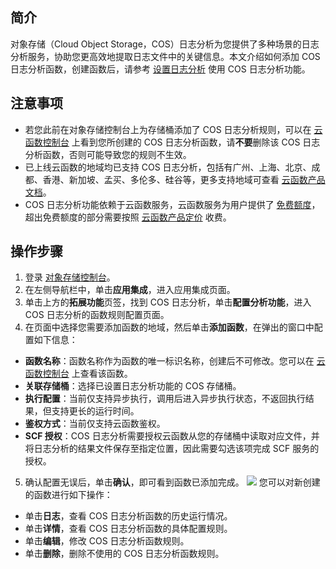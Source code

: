 ## 简介

对象存储（Cloud Object Storage，COS）日志分析为您提供了多种场景的日志分析服务，协助您更高效地提取日志文件中的关键信息。本文介绍如何添加 COS 日志分析函数，创建函数后，请参考 [设置日志分析](https://cloud.tencent.com/document/product/436/70223) 使用 COS 日志分析功能。

## 注意事项

- 若您此前在对象存储控制台上为存储桶添加了 COS 日志分析规则，可以在 [云函数控制台](https://console.cloud.tencent.com/scf/list?rid=1&ns=default) 上看到您所创建的 COS 日志分析函数，请**不要**删除该 COS 日志分析函数，否则可能导致您的规则不生效。
- 已上线云函数的地域均已支持 COS 日志分析，包括有广州、上海、北京、成都、香港、新加坡、孟买、多伦多、硅谷等，更多支持地域可查看 [云函数产品文档](https://cloud.tencent.com/document/product/583)。
- COS 日志分析功能依赖于云函数服务，云函数服务为用户提供了 [免费额度](https://cloud.tencent.com/document/product/583/12282)，超出免费额度的部分需要按照 [云函数产品定价](https://cloud.tencent.com/document/product/583/12281) 收费。

## 操作步骤

1. 登录 [对象存储控制台](https://console.cloud.tencent.com/cos5)。
2. 在左侧导航栏中，单击**应用集成**，进入应用集成页面。
3. 单击上方的**拓展功能**页签，找到 COS 日志分析，单击**配置分析功能**，进入 COS 日志分析的函数规则配置页面。
4. 在页面中选择您需要添加函数的地域，然后单击**添加函数**，在弹出的窗口中配置如下信息：
 - **函数名称**：函数名称作为函数的唯一标识名称，创建后不可修改。您可以在 [云函数控制台](https://console.cloud.tencent.com/scf/list?rid=1&ns=default) 上查看该函数。
 - **关联存储桶**：选择已设置日志分析功能的 COS 存储桶。
 - **执行配置**：当前仅支持异步执行，调用后进入异步执行状态，不返回执行结果，但支持更长的运行时间。
 - **鉴权方式**：当前仅支持云函数鉴权。
 - **SCF 授权**：COS 日志分析需要授权云函数从您的存储桶中读取对应文件，并将日志分析的结果文件保存至指定位置，因此需要勾选该项完成 SCF 服务的授权。
5. 确认配置无误后，单击**确认**，即可看到函数已添加完成。
![](https://qcloudimg.tencent-cloud.cn/raw/08d929cfc60cc748e4d9ae209447b4ec.png)
   您可以对新创建的函数进行如下操作：
 - 单击**日志**，查看 COS 日志分析函数的历史运行情况。
 - 单击**详情**，查看 COS 日志分析函数的具体配置规则。
 - 单击**编辑**，修改 COS 日志分析函数规则。
 - 单击**删除**，删除不使用的 COS 日志分析函数规则。
